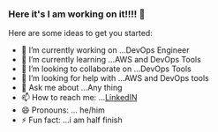 ### Here it's I am working on it!!!! 👋

Here are some ideas to get you started:

- 🔭 I’m currently working on ...DevOps Engineer
- 🌱 I’m currently learning ...AWS and DevOps Tools
- 👯 I’m looking to collaborate on ...DevOps Tools
- 🤔 I’m looking for help with ...AWS and DevOps tools
- 💬 Ask me about ...Any thing
- 📫 How to reach me: ...[LinkedIN](https://www.linkedin.com/in/pranavsai-kotla-8bb5b01b2/)
- 😄 Pronouns: ... he/him
- ⚡ Fun fact: ...i am half finish

